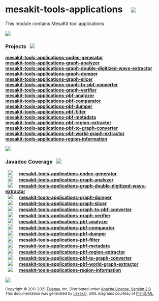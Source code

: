 [//]: # (start-user-text)



[//]: # (end-user-text)

# mesakit-tools-applications &nbsp;&nbsp; <img src="https://www.mesakit.org/images/toolbox-32.png" srcset="https://www.mesakit.org/images/toolbox-32-2x.png 2x"/>

This module contains MesaKit tool applications

<img src="https://www.kivakit.org/images/horizontal-line-512.png" srcset="https://www.kivakit.org/images/horizontal-line-512-2x.png 2x"/>

[//]: # (start-user-text)



[//]: # (end-user-text)

### Projects <a name = "projects"></a> &nbsp; <img src="https://www.kivakit.org/images/gears-32.png" srcset="https://www.kivakit.org/images/gears-32-2x.png 2x"/>

[**mesakit-tools-applications-codec-generator**](codec-generator/README.md)  
[**mesakit-tools-applications-graph-analyzer**](graph-analyzer/README.md)  
[**mesakit-tools-applications-graph-double-digitized-ways-extractor**](graph-double-digitized-ways-extractor/README.md)  
[**mesakit-tools-applications-graph-dumper**](graph-dumper/README.md)  
[**mesakit-tools-applications-graph-slicer**](graph-slicer/README.md)  
[**mesakit-tools-applications-graph-to-pbf-converter**](graph-to-pbf-converter/README.md)  
[**mesakit-tools-applications-graph-verifier**](graph-verifier/README.md)  
[**mesakit-tools-applications-pbf-analyzer**](pbf-analyzer/README.md)  
[**mesakit-tools-applications-pbf-comparator**](pbf-comparator/README.md)  
[**mesakit-tools-applications-pbf-dumper**](pbf-dumper/README.md)  
[**mesakit-tools-applications-pbf-filter**](pbf-filter/README.md)  
[**mesakit-tools-applications-pbf-metadata**](pbf-metadata/README.md)  
[**mesakit-tools-applications-pbf-region-extractor**](pbf-region-extractor/README.md)  
[**mesakit-tools-applications-pbf-to-graph-converter**](pbf-to-graph-converter/README.md)  
[**mesakit-tools-applications-pbf-world-graph-extractor**](pbf-world-graph-extractor/README.md)  
[**mesakit-tools-applications-region-information**](region-information/README.md)  

<img src="https://www.kivakit.org/images/horizontal-line-128.png" srcset="https://www.kivakit.org/images/horizontal-line-128-2x.png 2x"/>

### Javadoc Coverage <a name = "javadoc-coverage"></a> &nbsp; <img src="https://www.kivakit.org/images/bargraph-32.png" srcset="https://www.kivakit.org/images/bargraph-32-2x.png 2x"/>

&nbsp; <img src="https://www.mesakit.org/images/meter-30-96.png" srcset="https://www.mesakit.org/images/meter-30-96-2x.png 2x"/>
 &nbsp; &nbsp; [**mesakit-tools-applications-codec-generator**](codec-generator/README.md)  
&nbsp; <img src="https://www.mesakit.org/images/meter-40-96.png" srcset="https://www.mesakit.org/images/meter-40-96-2x.png 2x"/>
 &nbsp; &nbsp; [**mesakit-tools-applications-graph-analyzer**](graph-analyzer/README.md)  
&nbsp; <img src="https://www.mesakit.org/images/meter-80-96.png" srcset="https://www.mesakit.org/images/meter-80-96-2x.png 2x"/>
 &nbsp; &nbsp; [**mesakit-tools-applications-graph-double-digitized-ways-extractor**](graph-double-digitized-ways-extractor/README.md)  
&nbsp; <img src="https://www.mesakit.org/images/meter-90-96.png" srcset="https://www.mesakit.org/images/meter-90-96-2x.png 2x"/>
 &nbsp; &nbsp; [**mesakit-tools-applications-graph-dumper**](graph-dumper/README.md)  
&nbsp; <img src="https://www.mesakit.org/images/meter-30-96.png" srcset="https://www.mesakit.org/images/meter-30-96-2x.png 2x"/>
 &nbsp; &nbsp; [**mesakit-tools-applications-graph-slicer**](graph-slicer/README.md)  
&nbsp; <img src="https://www.mesakit.org/images/meter-90-96.png" srcset="https://www.mesakit.org/images/meter-90-96-2x.png 2x"/>
 &nbsp; &nbsp; [**mesakit-tools-applications-graph-to-pbf-converter**](graph-to-pbf-converter/README.md)  
&nbsp; <img src="https://www.mesakit.org/images/meter-30-96.png" srcset="https://www.mesakit.org/images/meter-30-96-2x.png 2x"/>
 &nbsp; &nbsp; [**mesakit-tools-applications-graph-verifier**](graph-verifier/README.md)  
&nbsp; <img src="https://www.mesakit.org/images/meter-60-96.png" srcset="https://www.mesakit.org/images/meter-60-96-2x.png 2x"/>
 &nbsp; &nbsp; [**mesakit-tools-applications-pbf-analyzer**](pbf-analyzer/README.md)  
&nbsp; <img src="https://www.mesakit.org/images/meter-30-96.png" srcset="https://www.mesakit.org/images/meter-30-96-2x.png 2x"/>
 &nbsp; &nbsp; [**mesakit-tools-applications-pbf-comparator**](pbf-comparator/README.md)  
&nbsp; <img src="https://www.mesakit.org/images/meter-30-96.png" srcset="https://www.mesakit.org/images/meter-30-96-2x.png 2x"/>
 &nbsp; &nbsp; [**mesakit-tools-applications-pbf-dumper**](pbf-dumper/README.md)  
&nbsp; <img src="https://www.mesakit.org/images/meter-80-96.png" srcset="https://www.mesakit.org/images/meter-80-96-2x.png 2x"/>
 &nbsp; &nbsp; [**mesakit-tools-applications-pbf-filter**](pbf-filter/README.md)  
&nbsp; <img src="https://www.mesakit.org/images/meter-40-96.png" srcset="https://www.mesakit.org/images/meter-40-96-2x.png 2x"/>
 &nbsp; &nbsp; [**mesakit-tools-applications-pbf-metadata**](pbf-metadata/README.md)  
&nbsp; <img src="https://www.mesakit.org/images/meter-40-96.png" srcset="https://www.mesakit.org/images/meter-40-96-2x.png 2x"/>
 &nbsp; &nbsp; [**mesakit-tools-applications-pbf-region-extractor**](pbf-region-extractor/README.md)  
&nbsp; <img src="https://www.mesakit.org/images/meter-60-96.png" srcset="https://www.mesakit.org/images/meter-60-96-2x.png 2x"/>
 &nbsp; &nbsp; [**mesakit-tools-applications-pbf-to-graph-converter**](pbf-to-graph-converter/README.md)  
&nbsp; <img src="https://www.mesakit.org/images/meter-40-96.png" srcset="https://www.mesakit.org/images/meter-40-96-2x.png 2x"/>
 &nbsp; &nbsp; [**mesakit-tools-applications-pbf-world-graph-extractor**](pbf-world-graph-extractor/README.md)  
&nbsp; <img src="https://www.mesakit.org/images/meter-40-96.png" srcset="https://www.mesakit.org/images/meter-40-96-2x.png 2x"/>
 &nbsp; &nbsp; [**mesakit-tools-applications-region-information**](region-information/README.md)

[//]: # (start-user-text)



[//]: # (end-user-text)

<img src="https://www.kivakit.org/images/horizontal-line-512.png" srcset="https://www.kivakit.org/images/horizontal-line-512-2x.png 2x"/>

<sub>Copyright &#169; 2011-2021 [Telenav](https://telenav.com), Inc. Distributed under [Apache License, Version 2.0](LICENSE)</sub>  
<sub>This documentation was generated by [Lexakai](https://www.lexakai.org). UML diagrams courtesy of [PlantUML](https://plantuml.com).</sub>
